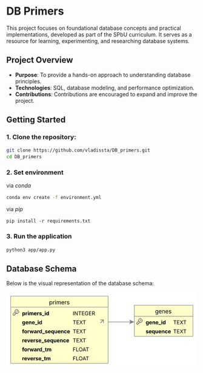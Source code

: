 # DB Primers

This project focuses on foundational database concepts and practical implementations, developed as part of the SPbU curriculum. It serves as a resource for learning, experimenting, and researching database systems.

## Project Overview

- **Purpose**: To provide a hands-on approach to understanding database principles.
- **Technologies**: SQL, database modeling, and performance optimization.
- **Contributions**: Contributions are encouraged to expand and improve the project.

## Getting Started

### 1. Clone the repository:
```bash
git clone https://github.com/vladissta/DB_primers.git
cd DB_primers
```

### 2. Set environment

via *conda*
```bash
conda env create -f environment.yml
```

via *pip*
```
pip install -r requirements.txt
```

### 3. Run the application
```bash
python3 app/app.py
```

## Database Schema

Below is the visual representation of the database schema:

![Database Schema](layout.svg)